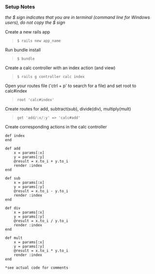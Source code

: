 ### Setup Notes
*the $ sign indicates that you are in terminal (command line for Windows users), do not copy the $ sign*

Create a new rails app
> ```$ rails new app_name```

Run bundle install
> ```$ bundle```

Create a calc controller with an index action (and view)
> ```$ rails g controller calc index```

Open your routes file ('ctrl + p' to search for a file) and set root to calc#index
> ```root 'calc#index'```

Create routes for add, subtract(sub), divide(div), multiply(mult)
> ```get 'add/:x/:y' => 'calc#add'```

Create corresponding actions in the calc controller

    def index
    end

	def add
		x = params[:x]
		y = params[:y]
		@result = x.to_i + y.to_i
		render :index
	end

	def sub
		x = params[:x]
		y = params[:y]
		@result = x.to_i - y.to_i
		render :index
	end

	def div
		x = params[:x]
		y = params[:y]
		@result = x.to_i / y.to_i
		render :index
	end

	def mult
		x = params[:x]
		y = params[:y]
		@result = x.to_i * y.to_i
		render :index
	end

```*see actual code for comments```
